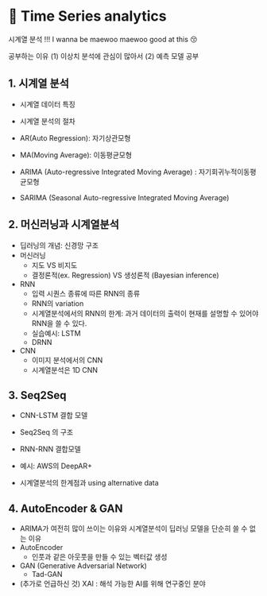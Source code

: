 # 💫 Time Series analytics
시계열 분석 !!! I wanna be maewoo maewoo good at this 😚

공부하는 이유 (1) 이상치 분석에 관심이 많아서 (2) 예측 모델 공부 

## 1. 시계열 분석 
- 시계열 데이터 특징
- 시계열 분석의 절차

- AR(Auto Regression): 자기상관모형
- MA(Moving Average): 이동평균모형

- ARIMA (Auto-regressive Integrated Moving Average) : 자기회귀누적이동평균모형
- SARIMA (Seasonal Auto-regressive Integrated Moving Average)


## 2. 머신러닝과 시계열분석
- 딥러닝의 개념: 신경망 구조
- 머신러닝 
  - 지도 VS 비지도
  - 결정론적(ex. Regression) VS 생성론적 (Bayesian inference)
- RNN
  - 입력 시퀀스 종류에 따른 RNN의 종류
  - RNN의 variation
  - 시계열분석에서의 RNN의 한계: 과거 데이터의 출력이 현재를 설명할 수 있어야 RNN을 쓸 수 있다.
  - 실습예시: LSTM
  - DRNN
- CNN
  - 이미지 분석에서의 CNN
  - 시계열분석은 1D CNN


## 3. Seq2Seq
- CNN-LSTM 결합 모델
- Seq2Seq 의 구조
- RNN-RNN 결합모델
- 예시: AWS의 DeepAR+

- 시계열분석의 한계점과 using alternative data


## 4. AutoEncoder & GAN
- ARIMA가 여전히 많이 쓰이는 이유와 시계열분석이 딥러닝 모델을 단순히 쓸 수 없는 이유
- AutoEncoder
  - 인풋과 같은 아웃풋을 만들 수 있는 벡터값 생성
- GAN (Generative Adversarial Network)
  - Tad-GAN
- (추가로 언급하신 것) XAI : 해석 가능한 AI를 위해 연구중인 분야
